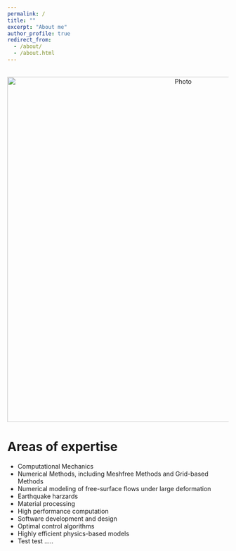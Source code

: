 ```yaml
---
permalink: /
title: ""
excerpt: "About me"
author_profile: true
redirect_from: 
  - /about/
  - /about.html
---
```


<p align="center">
  <img src="https://maozirui.github.io/images/CM3.png" alt="Photo" style="width: 785px;"/> 
</p>

# Areas of expertise
  * Computational Mechanics 
  * Numerical Methods, including Meshfree Methods and Grid-based Methods
  * Numerical modeling of free-surface flows under large deformation 
  * Earthquake harzards 
  * Material processing 
  * High performance computation 
  * Software development and design 
  * Optimal control algorithms 
  * Highly efficient physics-based models
  * Test test .....


